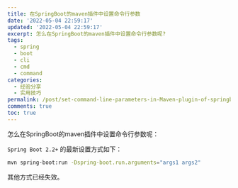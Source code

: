 ```yaml
---
title: 在SpringBoot的maven插件中设置命令行参数
date: '2022-05-04 22:59:17'
updated: '2022-05-04 22:59:17'
excerpt: 怎么在SpringBoot的maven插件中设置命令行参数呢?
tags:
  - spring
  - boot
  - cli
  - cmd
  - command
categories:
  - 经验分享
  - 实用技巧
permalink: /post/set-command-line-parameters-in-Maven-plugin-of-springboot.html
comments: true
toc: true
---
```

怎么在SpringBoot的maven插件中设置命令行参数呢：

 `Spring Boot 2.2+` 的最新设置方式如下：

```bash
mvn spring-boot:run -Dspring-boot.run.arguments="args1 args2"
```

其他方式已经失效。